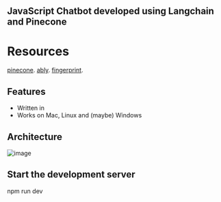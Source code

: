 ## JavaScript Chatbot developed using Langchain and Pinecone

# Resources
[pinecone](https://www.pinecone.io).
[ably](https://ably.com).
[fingerprint](https://fingerprint.com).

## Features

- Written in 
- Works on Mac, Linux and (maybe) Windows


## Architecture


![image](https://github.com/twentymurial33/chatllm/assets/34128735/6c573f32-1f6e-4555-aa21-9a1d82ec29b7)


## Start the development server
npm run dev








